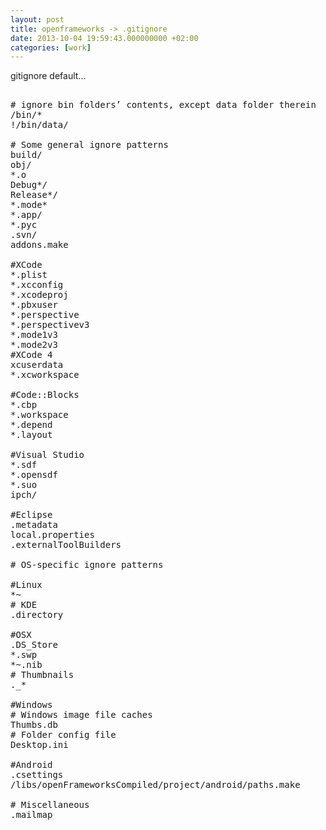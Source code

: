 ```yaml
---
layout: post
title: openframeworks -> .gitignore
date: 2013-10-04 19:59:43.000000000 +02:00
categories: [work]
---
```

gitignore default...

<pre>

# ignore bin folders’ contents, except data folder therein
/bin/*
!/bin/data/

# Some general ignore patterns
build/
obj/
*.o
Debug*/
Release*/
*.mode*
*.app/
*.pyc
.svn/
addons.make

#XCode
*.plist
*.xcconfig
*.xcodeproj
*.pbxuser
*.perspective
*.perspectivev3
*.mode1v3
*.mode2v3
#XCode 4
xcuserdata
*.xcworkspace

#Code::Blocks
*.cbp
*.workspace
*.depend
*.layout

#Visual Studio
*.sdf
*.opensdf
*.suo
ipch/

#Eclipse
.metadata
local.properties
.externalToolBuilders

# OS-specific ignore patterns

#Linux
*~
# KDE
.directory

#OSX
.DS_Store
*.swp
*~.nib
# Thumbnails
._*

#Windows
# Windows image file caches
Thumbs.db
# Folder config file
Desktop.ini

#Android
.csettings
/libs/openFrameworksCompiled/project/android/paths.make

# Miscellaneous
.mailmap

</pre>
